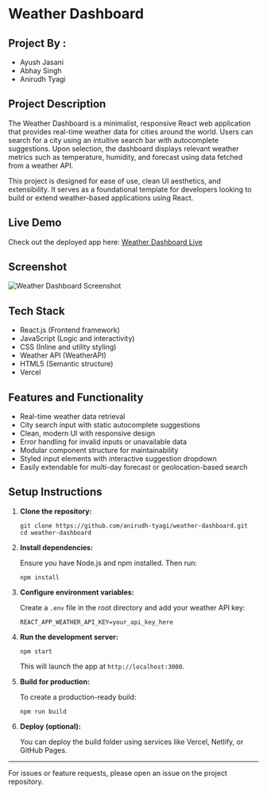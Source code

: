 # Weather Dashboard

## Project By : 
- Ayush Jasani
- Abhay Singh
- Anirudh Tyagi
  
## Project Description

The Weather Dashboard is a minimalist, responsive React web application that provides real-time weather data for cities around the world. Users can search for a city using an intuitive search bar with autocomplete suggestions. Upon selection, the dashboard displays relevant weather metrics such as temperature, humidity, and forecast using data fetched from a weather API.

This project is designed for ease of use, clean UI aesthetics, and extensibility. It serves as a foundational template for developers looking to build or extend weather-based applications using React.

## Live Demo

Check out the deployed app here: [Weather Dashboard Live](https://weather-dashboard-kappa-five.vercel.app/)

## Screenshot

![Weather Dashboard Screenshot](screenshot.png)

## Tech Stack

- React.js (Frontend framework)
- JavaScript (Logic and interactivity)
- CSS (Inline and utility styling)
- Weather API (WeatherAPI)
- HTML5 (Semantic structure)
- Vercel

## Features and Functionality

- Real-time weather data retrieval
- City search input with static autocomplete suggestions
- Clean, modern UI with responsive design
- Error handling for invalid inputs or unavailable data
- Modular component structure for maintainability
- Styled input elements with interactive suggestion dropdown
- Easily extendable for multi-day forecast or geolocation-based search

## Setup Instructions

1. **Clone the repository:**

   ```
   git clone https://github.com/anirudh-tyagi/weather-dashboard.git
   cd weather-dashboard
   ```

2. **Install dependencies:**

   Ensure you have Node.js and npm installed. Then run:

   ```
   npm install
   ```

3. **Configure environment variables:**

   Create a `.env` file in the root directory and add your weather API key:

   ```
   REACT_APP_WEATHER_API_KEY=your_api_key_here
   ```

4. **Run the development server:**

   ```
   npm start
   ```

   This will launch the app at `http://localhost:3000`.

5. **Build for production:**

   To create a production-ready build:

   ```
   npm run build
   ```

6. **Deploy (optional):**

   You can deploy the build folder using services like Vercel, Netlify, or GitHub Pages.

---

For issues or feature requests, please open an issue on the project repository.
